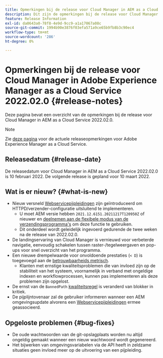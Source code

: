 ```yaml
---
title: Opmerkingen bij de release voor Cloud Manager in AEM as a Cloud Service release 2022.02.0
description: Dit zijn de opmerkingen bij de release voor Cloud Manager in AEM as a Cloud Service release 2022.02.0.
feature: Release Information
exl-id: da0643a0-78f8-4e9d-9cc9-a1a17067a08c
source-git-commit: 1994b90e3876f03efa571a9ce65b9fb8b3c90ec4
workflow-type: tm+mt
source-wordcount: '286'
ht-degree: 0%

---
```


# Opmerkingen bij de release voor Cloud Manager in Adobe Experience Manager as a Cloud Service 2022.02.0 {#release-notes}

Deze pagina bevat een overzicht van de opmerkingen bij de release voor Cloud Manager in AEM as a Cloud Service 2022.02.0.

>[!NOTE]
>
>Zie [deze pagina](/help/release-notes/release-notes-cloud/release-notes-current.md) voor de actuele releaseopmerkingen voor Adobe Experience Manager as a Cloud Service.

## Releasedatum {#release-date}

De releasedatum voor Cloud Manager in AEM as a Cloud Service 2022.02.0 is 10 februari 2022. De volgende release is gepland voor 10 maart 2022.

## Wat is er nieuw? {#what-is-new}

* Nieuw versneld [Webservicepijpleidingen](/help/implementing/cloud-manager/configuring-pipelines/introduction-ci-cd-pipelines.md#web-tier-config-pipelines) zijn geïntroduceerd om HTTPD/verzender-configuratie uitsluitend te implementeren.
   * U moet AEM versie hebben `2021.12.6151.20211217T120950Z` of nieuwer en [deelnemen aan de flexibele modus van de verzendingsprogramma&#39;s](/help/implementing/dispatcher/disp-overview.md#validation-debug) om deze functie te gebruiken.
   * Dit onderdeel wordt geleidelijk ingevoerd gedurende de twee weken na de release van 2022.02.0.
* De landingservaring van Cloud Manager is vernieuwd voor verbeterde navigatie, eenvoudig schakelen tussen raster-/tegelweergaven en pop-ups voor snel overzicht van het programma.
* Een nieuwe drempelwaarde voor onvoldoende prestaties (`< D`) is toegevoegd aan de [betrouwbaarheids metrisch](/help/implementing/cloud-manager/code-quality-testing.md#understanding-code-quality-rules).
   * Klanten met ernstige kwaliteitsproblemen die van invloed zijn op de stabiliteit van het systeem, voornamelijk in verband met ongeldige indexen en workflowprocessen, kunnen pas implementeren als deze problemen zijn opgelost.
* De ernst van de `BannedPath` [kwaliteitsregel](/help/implementing/cloud-manager/code-quality-testing.md#understanding-code-quality-rules) is veranderd van blokker in kritiek.
* De pijplijntovenaar zal de gebruiker informeren wanneer een AEM omgevingsupdate alvorens een [Webservicepijpleidingen](/help/implementing/cloud-manager/configuring-pipelines/introduction-ci-cd-pipelines.md#web-tier-config-pipelines) ermee geassocieerd.

## Opgeloste problemen {#bug-fixes}

* De oude wachtwoorden van de git-opslagplaats worden nu altijd ongeldig gemaakt wanneer een nieuw wachtwoord wordt gegenereerd.
* Het bijwerken van omgevingsvariabelen via de API heeft in zeldzame situaties geen invloed meer op de uitvoering van een pijpleiding.
